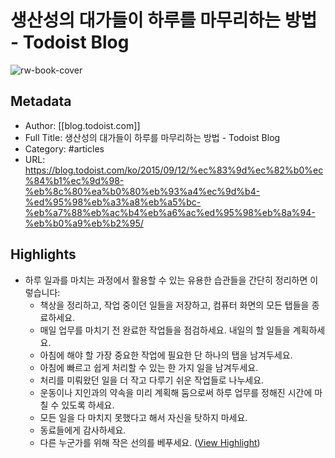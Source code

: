 # 생산성의 대가들이 하루를 마무리하는 방법 - Todoist Blog

![rw-book-cover](https://readwise-assets.s3.amazonaws.com/static/images/article3.5c705a01b476.png)

## Metadata
- Author: [[blog.todoist.com]]
- Full Title: 생산성의 대가들이 하루를 마무리하는 방법 - Todoist Blog
- Category: #articles
- URL: https://blog.todoist.com/ko/2015/09/12/%ec%83%9d%ec%82%b0%ec%84%b1%ec%9d%98-%eb%8c%80%ea%b0%80%eb%93%a4%ec%9d%b4-%ed%95%98%eb%a3%a8%eb%a5%bc-%eb%a7%88%eb%ac%b4%eb%a6%ac%ed%95%98%eb%8a%94-%eb%b0%a9%eb%b2%95/

## Highlights
- 하루 일과를 마치는 과정에서 활용할 수 있는 유용한 습관들을 간단히 정리하면 이렇습니다:
  - 책상을 정리하고, 작업 중이던 일들을 저장하고, 컴퓨터 화면의 모든 탭들을 종료하세요.
  - 매일 업무를 마치기 전 완료한 작업들을 점검하세요.
  내일의 할 일들을 계획하세요.
  - 아침에 해야 할 가장 중요한 작업에 필요한 단 하나의 탭을 남겨두세요.
  - 아침에 빠르고 쉽게 처리할 수 있는 한 가지 일을 남겨두세요.
  - 처리를 미뤄왔던 일을 더 작고 다루기 쉬운 작업들로 나누세요.
  - 운동이나 지인과의 약속을 미리 계획해 둠으로써 하루 업무를 정해진 시간에 마칠 수 있도록 하세요.
  - 모든 일을 다 마치지 못했다고 해서 자신을 탓하지 마세요.
  - 동료들에게 감사하세요.
  - 다른 누군가를 위해 작은 선의를 베푸세요. ([View Highlight](https://instapaper.com/read/813326538/3634646))
